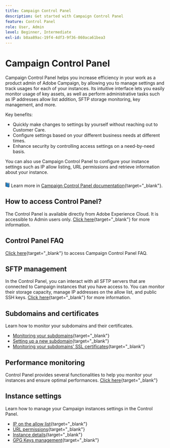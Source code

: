 ```yaml
---
title: Campaign Control Panel
description: Get started with Campaign Control Panel
feature: Control Panel
role: User, Admin
level: Beginner, Intermediate
exl-id: b8aa89ac-19f4-4df3-9f36-860aca61bea3
---
```

# Campaign Control Panel

Campaign Control Panel helps you increase efficiency in your work as a product admin of Adobe Campaign, by allowing you to manage settings and track usages for each of your instances. Its intuitive interface lets you easily monitor usage of key assets, as well as perform administrative tasks such as IP addresses allow list addition, SFTP storage monitoring, key management, and more.

Key benefits:

* Quickly make changes to settings by yourself without reaching out to Customer Care.
* Configure settings based on your different business needs at different times.
* Enhance security by controlling access settings on a need-by-need basis.

You can also use Campaign Control Panel to configure your instance settings such as IP allow listing, URL permissions and retrieve information about your instance.

![](../assets/do-not-localize/book.png) Learn more in [Campaign Control Panel documentation](https://experienceleague.adobe.com/docs/control-panel/using/control-panel-home.html){target="_blank"}.

## How to access Control Panel?

The Control Panel is available directly from Adobe Experience Cloud. It is accessible to Admin users only. [Click here](https://experienceleague.adobe.com/docs/control-panel/using/discover-control-panel/accessing-control-panel.html){target="_blank"} for more information.

## Control Panel FAQ

[Click here](https://experienceleague.adobe.com/docs/control-panel/using/faq.html#control-panel){target="_blank"} to access Campaign Control Panel FAQ.

## SFTP management

In the Control Panel, you can interact with all SFTP servers that are connected to Campaign instances that you have access to. You can monitor their storage capacity, manage IP addresses on the allow list, and public SSH keys. [Click here](https://experienceleague.adobe.com/docs/control-panel/using/sftp-management/about-sftp-management.html#sftp-management){target="_blank"} for more information.

## Subdomains and certificates

Learn how to monitor your subdomains and their certificates.

* [Monitoring your subdomains](https://experienceleague.adobe.com/docs/control-panel/using/subdomains-and-certificates/monitoring-subdomains.html){target="_blank"}
* [Setting up a new subdomain](https://experienceleague.adobe.com/docs/control-panel/using/subdomains-and-certificates/setting-up-new-subdomain.html){target="_blank"}
* [Monitoring your subdomains’ SSL certificates](https://experienceleague.adobe.com/docs/control-panel/using/subdomains-and-certificates/monitoring-ssl-certificates.html){target="_blank"}

## Performance monitoring

Control Panel provides several functionalities to help you monitor your instances and ensure optimal performances. [Click here](https://experienceleague.adobe.com/docs/control-panel/using/performance-monitoring/about-performance-monitoring.html){target="_blank"}


## Instance settings

Learn how to manage your Campaign instances settings in the Control Panel.
* [IP on the allow list](https://experienceleague.adobe.com/docs/control-panel/using/instances-settings/ip-allow-listing-instance-access.html){target="_blank"}
* [URL permissions](https://experienceleague.adobe.com/docs/control-panel/using/instances-settings/url-permissions.html){target="_blank"}
* [Instance details](https://experienceleague.adobe.com/docs/control-panel/using/instances-settings/instance-details.html){target="_blank"}
* [GPG Keys management](https://experienceleague.adobe.com/docs/control-panel/using/instances-settings/gpg-keys-management.html){target="_blank"}
